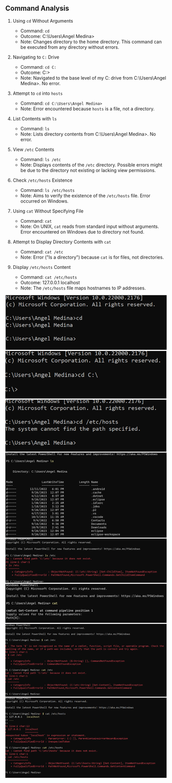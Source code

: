 ## Command Analysis

1. Using `cd` Without Arguments
    - Command: `cd`
    - Outcome: C:\Users\Angel Medina>
    - Note: Changes directory to the home directory. This command can be executed from any directory without errors.

2. Navigating to `C:` Drive
    - Command: `cd C:`
    - Outcome: C:\>
    - Note: Navigated to the base level of my C: drive from C:\Users\Angel Medina>. No error.

3. Attempt to `cd` into `hosts`
    - Command: `cd C:\Users\Angel Medina>`
    - Note: Error encountered because `hosts` is a file, not a directory.

4. List Contents with `ls`
    - Command: `ls`
    - Note: Lists directory contents from C:\Users\Angel Medina>. No error.

5. View `/etc` Contents
    - Command: `ls /etc`
    - Note: Displays contents of the `/etc` directory. Possible errors might be due to the directory not existing or lacking view permissions. 

6. Check `/etc/hosts` Existence
    - Command: `ls /etc/hosts`
    - Note: Aims to verify the existence of the `/etc/hosts` file. Error occurred on Windows.

7. Using `cat` Without Specifying File
    - Command: `cat`
    - Note: On UNIX, `cat` reads from standard input without arguments. Error encountered on Windows due to directory not found.

8. Attempt to Display Directory Contents with `cat`
    - Command: `cat /etc`
    - Note: Error ("Is a directory") because `cat` is for files, not directories.

9. Display `/etc/hosts` Content
    - Command: `cat /etc/hosts`
    - Outcome: 127.0.0.1   localhost
    - Note: The `/etc/hosts` file maps hostnames to IP addresses.

![Image](example1.png)
![Image](example2.png)
![Image](example3.png)
![Image](example4.png)
![Image](example5.png)
![Image](example6.png)
![Image](example7.png)
![Image](example8.png)

